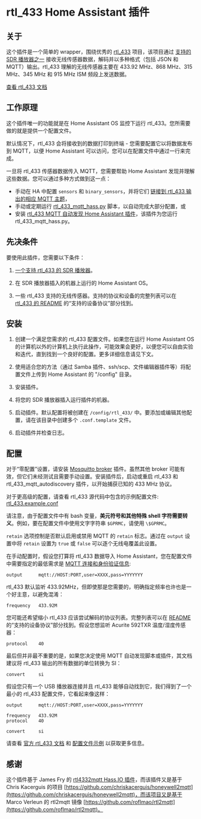 # rtl_433 Home Assistant 插件

## 关于

这个插件是一个简单的 wrapper，围绕优秀的 [rtl_433](https://github.com/merbanan/rtl_433) 项目，该项目通过 [支持的 SDR 播放器之一](https://triq.org/rtl_433/HARDWARE.html) 接收无线传感器数据，解码并以多种格式（包括 JSON 和 MQTT）输出。rtl_433 理解的无线传感器主要在 433.92 MHz、868 MHz、315 MHz、345 MHz 和 915 MHz ISM 频段上发送数据。

[查看 rtl_433 文档](https://triq.org/rtl_433)

## 工作原理

这个插件唯一的功能就是在 Home Assistant OS 监控下运行 rtl_433。您所需要做的就是提供一个配置文件。

默认情况下，rtl_433 会将接收到的数据打印到终端 - 您需要配置它以将数据发布到 MQTT，以便 Home Assistant 可以访问，您可以在配置文件中通过一行来完成。

一旦将 rtl_433 传感器数据传入 MQTT，您需要帮助 Home Assistant 发现并理解这些数据。您可以通过多种方式做到这一点：

  * 手动在 HA 中配置 `sensors` 和 `binary_sensors`，并将它们 [链接到 rtl_433 输出的相应 MQTT 主题](https://www.home-assistant.io/integrations/sensor.mqtt/)，
  * 手动或定期运行 [rtl_433_mqtt_hass.py](https://github.com/merbanan/rtl_433/tree/master/examples/rtl_433_mqtt_hass.py) 脚本，以自动完成大部分配置，或
  * 安装 [rtl_433 MQTT 自动发现 Home Assistant 插件](https://github.com/pbkhrv/rtl_433-hass-addons/tree/main/rtl_433_mqtt_autodiscovery)，该插件为您运行 rtl_433_mqtt_hass.py。

## 先决条件

要使用此插件，您需要以下条件：

 1. [一个支持 rtl_433 的 SDR 播放器](https://triq.org/rtl_433/HARDWARE.html)。

 2. 在 SDR 播放器插入的机器上运行的 Home Assistant OS。

 3. 一些 rtl_433 支持的无线传感器。支持的协议和设备的完整列表可以在 [rtl_433 的 README](https://github.com/merbanan/rtl_433/blob/master/README.md) 的“支持的设备协议”部分找到。

## 安装

 1. 创建一个满足您需求的 rtl_433 配置文件。如果您在运行 Home Assistant OS 的计算机以外的计算机上执行此操作，可能效果会更好，以便您可以自由实验和迭代，直到找到一个良好的配置。更多详细信息请见下文。

 2. 使用适合您的方法（通过 Samba 插件、ssh/scp、文件编辑器插件等）将配置文件上传到 Home Assistant 的 "/config" 目录。

 3. 安装插件。

 5. 将您的 SDR 播放器插入运行插件的机器。

 5. 启动插件。默认配置将被创建在 `/config/rtl_433/` 中。要添加或编辑其他配置，请在该目录中创建多个 `.conf.template` 文件。

 6. 启动插件并检查日志。

## 配置

对于“零配置”设置，请安装 [Mosquitto broker](https://github.com/home-assistant/addons/blob/master/mosquitto/DOCS.md) 插件。虽然其他 broker 可能有效，但它们未经测试且需要手动设置。安装插件后，启动或重启 rtl_433 和 rtl_433_mqtt_autodiscovery 插件，以开始捕获已知的 433 MHz 协议。

对于更高级的配置，请查看 rtl_433 源代码中包含的示例配置文件: [rtl_433.example.conf](https://github.com/merbanan/rtl_433/blob/master/conf/rtl_433.example.conf)

请注意，由于配置文件中有 bash 变量，**美元符号和其他特殊 shell 字符需要转义**。例如，要在配置文件中使用文字字符串 `$GPRMC`，请使用 `\$GPRMC`。

`retain` 选项控制是否默认启用或禁用 MQTT 的 `retain` 标志。通过在 `output` 设置中将 `retain` 设置为 `true` 或 `false` 可以逐个无线电覆盖此设置。

在手动配置时，假设您打算将 rtl_433 数据导入 Home Assistant，您在配置文件中需要指定的最低需求是 [MQTT 连接和身份验证信息](https://triq.org/rtl_433/OPERATION.html#mqtt-output):

```
output      mqtt://HOST:PORT,user=XXXX,pass=YYYYYYY
```

rtl_433 默认监听 433.92MHz，但即使那是您需要的，明确指定频率也许也是一个好主意，以避免混淆：

```
frequency   433.92M
```

您可能还希望缩小 rtl_433 应该尝试解码的协议列表。完整列表可以在 [README](https://github.com/merbanan/rtl_433/blob/master/README.md) 的“支持的设备协议”部分找到。假设您想监听 Acurite 592TXR 温度/湿度传感器：

```
protocol    40
```

最后但并非最不重要的是，如果您决定使用 MQTT 自动发现脚本或插件，其文档建议将 rtl_433 输出的所有数据的单位转换为 SI：

```
convert     si
```

假设您只有一个 USB 播放器连接并且 rtl_433 能够自动找到它，我们得到了一个最小的 rtl_433 配置文件，它看起来像这样：

```
output      mqtt://HOST:PORT,user=XXXX,pass=YYYYYYY

frequency   433.92M
protocol    40

convert     si
```

请查看 [官方 rtl_433 文档](https://triq.org/rtl_433) 和 [配置文件示例](https://github.com/merbanan/rtl_433/tree/master/conf) 以获取更多信息。

## 感谢

这个插件基于 James Fry 的 [rtl4332mqtt Hass.IO 插件](https://github.com/james-fry/hassio-addons/tree/master/rtl4332mqtt)，而该插件又是基于 Chris Kacerguis 的项目 [https://github.com/chriskacerguis/honeywell2mqtt](https://github.com/chriskacerguis/honeywell2mqtt)，而该项目又是基于 Marco Verleun 的 rtl2mqtt 镜像 [https://github.com/roflmao/rtl2mqtt](https://github.com/roflmao/rtl2mqtt)。